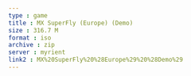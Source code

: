 ```yaml
---
type : game
title : MX SuperFly (Europe) (Demo)
size : 316.7 M
format : iso
archive : zip
server : myrient
link2 : MX%20SuperFly%20%28Europe%29%20%28Demo%29
---
```

